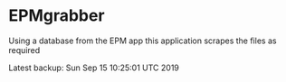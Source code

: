 # EPMgrabber
Using a database from the EPM app this application scrapes the files as required


Latest backup: Sun Sep 15 10:25:01 UTC 2019
